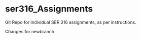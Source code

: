 # ser316_Assignments
Git Repo for individual SER 316 assignments, as per instructions.

Changes for newbranch
